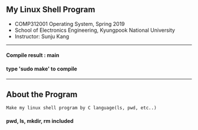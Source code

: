 
 ## My Linux Shell Program
 * COMP312001 Operating System, Spring 2019
 * School of Electronics Engineering, Kyungpook National University
 * Instructor: Sunju Kang
-------------------------------------------------------------------------------------- 

 #### Compile result : main
 #### type 'sudo make' to compile

------------------------------------------------------------------------------------
 ## About the Program
```
Make my linux shell program by C language(ls, pwd, etc..)
```
 #### pwd, ls, mkdir, rm included




